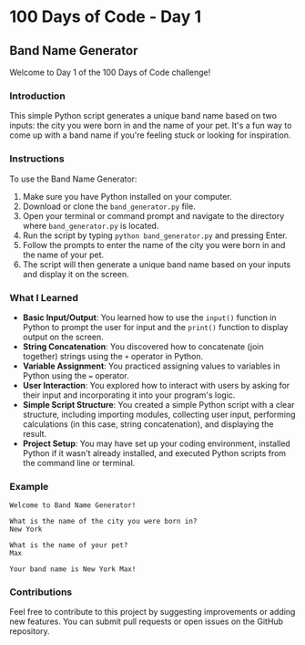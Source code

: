 
# 100 Days of Code - Day 1

## Band Name Generator

Welcome to Day 1 of the 100 Days of Code challenge!

### Introduction
This simple Python script generates a unique band name based on two inputs: the city you were born in and the name of your pet. It's a fun way to come up with a band name if you're feeling stuck or looking for inspiration.

### Instructions
To use the Band Name Generator:
1. Make sure you have Python installed on your computer.
2. Download or clone the `band_generator.py` file.
3. Open your terminal or command prompt and navigate to the directory where `band_generator.py` is located.
4. Run the script by typing `python band_generator.py` and pressing Enter.
5. Follow the prompts to enter the name of the city you were born in and the name of your pet.
6. The script will then generate a unique band name based on your inputs and display it on the screen.

### What I Learned
- **Basic Input/Output**: You learned how to use the `input()` function in Python to prompt the user for input and the `print()` function to display output on the screen.
- **String Concatenation**: You discovered how to concatenate (join together) strings using the `+` operator in Python.
- **Variable Assignment**: You practiced assigning values to variables in Python using the `=` operator.
- **User Interaction**: You explored how to interact with users by asking for their input and incorporating it into your program's logic.
- **Simple Script Structure**: You created a simple Python script with a clear structure, including importing modules, collecting user input, performing calculations (in this case, string concatenation), and displaying the result.
- **Project Setup**: You may have set up your coding environment, installed Python if it wasn't already installed, and executed Python scripts from the command line or terminal.

### Example
```
Welcome to Band Name Generator!

What is the name of the city you were born in?
New York

What is the name of your pet?
Max

Your band name is New York Max!
```

### Contributions
Feel free to contribute to this project by suggesting improvements or adding new features. You can submit pull requests or open issues on the GitHub repository.


